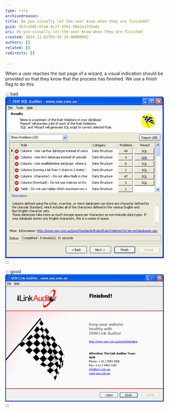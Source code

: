 ```yaml
---
type: rule
archivedreason: 
title: Do you visually let the user know when they are finished?
guid: 1bfce585-0fa8-4c2f-9f61-58e2a1755a8c
uri: do-you-visually-let-the-user-know-when-they-are-finished
created: 2014-12-01T03:56:24.0000000Z
authors: []
related: []
redirects: []

---
```


When a user reaches the last page of a wizard, a visual indication should be provided                     so that they know that the process has finished. We use a finish flag to do this.

<!--endintro-->

::: bad  
![Figure: Bad Example - This is the last page of the wizard but it is not obvious because the finish flag is small and the "Next" button still enabled](../../assets/BadFinishedPage.gif)  
:::

::: good  
![Figure: Good Example - Good quality Finish flag on the last page of a wizard.](../../assets/GoodFlagImage.png)  
:::
